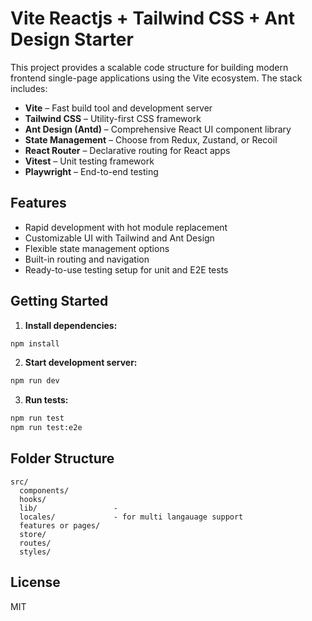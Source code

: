 
# Vite Reactjs + Tailwind CSS + Ant Design Starter

This project provides a scalable code structure for building modern frontend single-page applications using the Vite ecosystem. The stack includes:

- **Vite** – Fast build tool and development server
- **Tailwind CSS** – Utility-first CSS framework
- **Ant Design (Antd)** – Comprehensive React UI component library
- **State Management** – Choose from Redux, Zustand, or Recoil
- **React Router** – Declarative routing for React apps
- **Vitest** – Unit testing framework
- **Playwright** – End-to-end testing

## Features

- Rapid development with hot module replacement
- Customizable UI with Tailwind and Ant Design
- Flexible state management options
- Built-in routing and navigation
- Ready-to-use testing setup for unit and E2E tests

## Getting Started

1. **Install dependencies:**  
  ```bash
  npm install
  ```

2. **Start development server:**  
  ```bash
  npm run dev
  ```

3. **Run tests:**  
  ```bash
  npm run test
  npm run test:e2e
  ```

## Folder Structure

```
src/
  components/
  hooks/
  lib/                 - 
  locales/             - for multi langauage support
  features or pages/
  store/
  routes/
  styles/
```

## License

MIT
